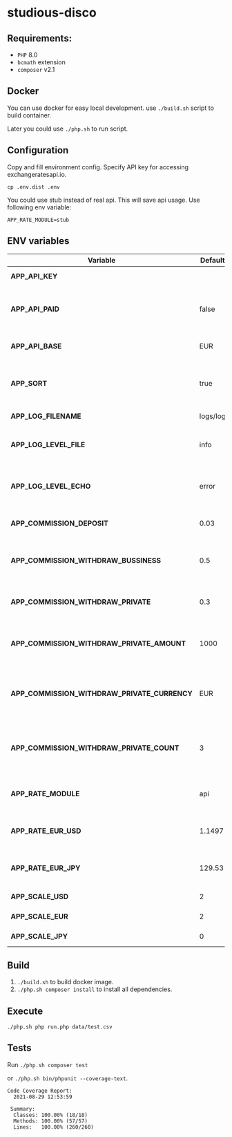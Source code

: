 # studious-disco
## Requirements:
* `PHP` 8.0
* `bcmath` extension
* `composer` v2.1
## Docker 
You can use docker for easy local development.
use `./build.sh` script to build container.

Later you could use `./php.sh` to run script. 
## Configuration
Copy and fill environment config. Specify API key for accessing exchangeratesapi.io.
```
cp .env.dist .env
```
You could use stub instead of real api. This will save api usage. Use following env variable:
```
APP_RATE_MODULE=stub
```
## ENV variables
| Variable                                     | Default  | Description
|----------------------------------------------|----------|-
| **APP_API_KEY**                              |          | Api key. **required**
| **APP_API_PAID**                             | false    | Api plan. Free plan has limits on ssl and base currency
| **APP_API_BASE**                             | EUR      | Base currency for free plan
| **APP_SORT**                                 | true     | Sort input or not. Disabling improves perfomance
| **APP_LOG_FILENAME**                         | logs/log | File for logging
| **APP_LOG_LEVEL_FILE**                       | info     | Default log level for file logging. See [PSR-3](https://www.php-fig.org/psr/psr-3/).
| **APP_LOG_LEVEL_ECHO**                       | error    | Default log level for echo logging. See [PSR-3](https://www.php-fig.org/psr/psr-3/).
| **APP_COMMISSION_DEPOSIT**                   | 0.03     | Deposit commission, %
| **APP_COMMISSION_WITHDRAW_BUSSINESS**        | 0.5      | Withdrawal commission for bussiness clients, %
| **APP_COMMISSION_WITHDRAW_PRIVATE**          | 0.3      | Withdrawal commission for private clients, %
| **APP_COMMISSION_WITHDRAW_PRIVATE_AMOUNT**   | 1000     | Withdrawal for private clients discount amount
| **APP_COMMISSION_WITHDRAW_PRIVATE_CURRENCY** | EUR      | Withdrawal for private clients discount amount currency
| **APP_COMMISSION_WITHDRAW_PRIVATE_COUNT**    | 3        | Withdrawal for private clients discount transactions count
| **APP_RATE_MODULE**                          | api      | Used exchange rate module (api|stub)
| **APP_RATE_EUR_USD**                         | 1.1497   | EUR->USD exchange rate (For stub only)
| **APP_RATE_EUR_JPY**                         | 129.53   | EUR->JPY exchange rate (for stub only)
| **APP_SCALE_USD**                            | 2        | Scale for USD
| **APP_SCALE_EUR**                            | 2        | Scale for EUR
| **APP_SCALE_JPY**                            | 0        | Scale for JPY


## Build
1. `./build.sh` to build docker image.
2. `./php.sh composer install` to install all dependencies.
## Execute
```
./php.sh php run.php data/test.csv
```
## Tests
Run `./php.sh composer test`

or `./php.sh bin/phpunit --coverage-text`.
```  
Code Coverage Report:       
  2021-08-29 12:53:59       
                          
 Summary:                   
  Classes: 100.00% (18/18)  
  Methods: 100.00% (57/57)  
  Lines:   100.00% (260/260)
```